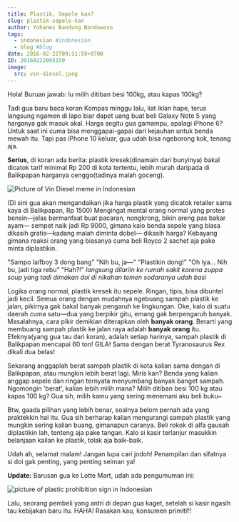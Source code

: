 ```yaml
---
title: Plastik, Sepele kan?
slug: plastik-sepele-kan
author: Yohanes Bandung Bondowoso
tags:
  - indonesian #indonesian
  - blog #blog
date: 2016-02-22T09:51:59+0700
ID: 20160222095159
image:
  src: vin-diesel.jpeg
---
```


Hola! Buruan jawab: lu milih ditiban besi 100kg, atau kapas 100kg?

Tadi gua baru baca koran Kompas minggu lalu, liat iklan hape, terus langsung ngamen di lapo biar dapet uang buat beli Galaxy Note 5 yang harganya gak masuk akal. Harga segitu gua gamampu, apalagi iPhone 6? Untuk saat ini cuma bisa menggapai-gapai dari kejauhan untuk benda mewah itu. Tapi pas iPhone 10 keluar, gua udah bisa ngeborong kok, tenang aja.

**Serius**, di koran ada berita: plastik kresek(dinamain dari bunyinya) bakal dicatok tarif minimal Rp 200 di kota tertentu, lebih murah daripada di Balikpapan harganya cenggo(tadinya malah goceng).

![Picture of Vin Diesel meme in Indonesian](vin-diesel.jpeg "picture of Vin Diesel meme in Indonesian")

(Di sini gua akan mengandaikan jika harga plastik yang dicatok retailer sama kaya di Balikpapan, Rp 1500) Mengingat mental orang normal yang protes bensin—jelas bermanfaat buat pacaran, nongkrong, bikin areng pas bakar ayam— sempet naik jadi Rp 9000, gimana kalo benda sepele yang biasa dikasih gratis—kadang malah diminta dobel— dikasih harga? Kebayang gimana reaksi orang yang biasanya cuma beli Royco 2 sachet aja pake minta diplastikin.

"Sampo laifboy 3 dong bang"
"Nih bu, ja—"
"Plastikin dong!"
"Oh iya... Nih bu, jadi tiga rebu"
"Hah?!" *langsung dilariin ke rumah sakit karena zuppa soup yang tadi dimakan doi di nikahan temen sodaranya udah basi*

Logika orang normal, plastik kresek itu sepele. Ringan, tipis, bisa dibuntel jadi kecil. Semua orang dengan mudahnya ngebuang sampah plastik ke jalan, pikirnya gak bakal banyak pengaruh ke lingkungan. Oke, kalo di suatu daerah cuma satu—dua yang berpikir gitu, emang gak berpengaruh banyak. Masalahnya, cara pikir demikian diterapkan oleh **banyak orang**. Berarti yang membuang sampah plastik ke jalan raya adalah **banyak orang** itu. Efeknya(yang gua tau dari koran), adalah setiap harinya, sampah plastik di Balikpapan mencapai 60 ton! GILA! Sama dengan berat Tyranosaurus Rex dikali dua belas!

Sekarang anggaplah berat sampah plastik di kota kalian sama dengan di Balikpapan, atau mungkin lebih berat lagi. Miris kan? Benda yang kalian anggap sepele dan ringan ternyata menyumbang banyak banget sampah.
Ngomongin 'berat', kalian lebih milih mana? Milih ditiban besi 100 kg atau kapas 100 kg?
Gua sih, milih kamu yang sering menemani aku beli buku~

Btw, gaada pilihan yang lebih benar, soalnya belom pernah ada yang praktekkin hal itu. Gua sih berharap kalian mengurangi sampah plastik yang mungkin sering kalian buang, gimanapun caranya. Beli rokok di alfa gausah diplastikin lah, tenteng aja pake tangan. Kalo si kasir terlanjur masukkin belanjaan kalian ke plastik, tolak aja baik-baik.

Udah ah, selamat malam! Jangan lupa cari jodoh! Penampilan dan sifatnya si doi gak penting, yang penting seiman ya!

**Update:**
Barusan gua ke Lotte Mart, udah ada pengumuman ini:

![picture of plastic prohibition sign in Indonesian](plastik-disclaimer.jpeg "picture of plastic prohibition sign in Indonesian")

Lalu, seorang pembeli yang antri di depan gua kaget, setelah si kasir ngasih tau kebijakan baru itu. HAHA! Rasakan kau, konsumen primitif!